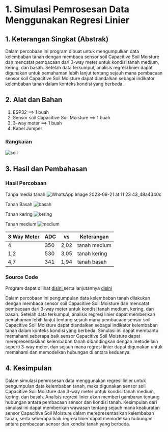 # 1. Simulasi Pemrosesan Data Menggunakan Regresi Linier 

## 1. Keterangan Singkat (Abstrak)
Dalam percobaan ini program dibuat untuk mengumpulkan data kelembaban tanah dengan membaca sensor soil Capacitive Soil Moisture dan mencatat pembacaan dari 3-way meter untuk kondisi tanah medium, kering, dan basah. Setelah data terkumpul, analisis regresi linier dapat digunakan untuk pemahaman lebih lanjut tentang sejauh mana pembacaan sensor soil Capacitive Soil Moisture dapat diandalkan sebagai indikator kelembaban tanah dalam konteks kondisi yang berbeda.

## 2. Alat dan Bahan
1. ESP32                                    ==> 1 buah
2. Sensor soil Capacitive Soil Moisture     ==> 1 buah
3. 3-way meter                              ==> 1 buah
4. Kabel Jumper

### Rangkaian

![soil](https://github.com/brianrahma/brian-system-embedded/assets/82065700/80d446ef-5f4d-4a0c-9472-3abf89e2bbbd)

## 3. Hasil dan Pembahasan

### Hasil Percobaan

Tanpa media tanah
![WhatsApp Image 2023-09-21 at 11 23 43_48a4340c](https://github.com/brianrahma/brian-system-embedded/assets/82065700/e585dea4-d1e8-451a-b63a-cadca7fb3fda)


Tanah Basah
![basah](https://github.com/brianrahma/brian-system-embedded/assets/82065700/e8e7d89c-9b95-4444-a719-7c906ae47ba4)

Tanah kering
![kering](https://github.com/brianrahma/brian-system-embedded/assets/82065700/84e01a73-ed27-4083-85d0-ad12929fd642)

Tanah medium
![medium](https://github.com/brianrahma/brian-system-embedded/assets/82065700/3b786f1f-a520-4510-bd41-e6f2139ab5ea)

|  3 Way Meter  |  ADC  |  vs  |  Keterangan  |
|---------------|-------|------|--------------|
|       4       |  350  | 2,02 | tanah medium |
|     1,2       |  530  | 3,05 | tanah kering |
|     4,7       |  341  | 1,94 | tanah basah  |

### Source Code

Program dapat dilihat <a href="https://github.com/Aisyahnurul/AisyahN-system-embedded/blob/main/jobsheet%201/d.%20Simulasi%20Pemrosesan%20Data%20Menggunakan%20Regresi%20Linier/1.%20program%20contoh.ino"> disini </a> serta lanjutannya <a href="https://github.com/Aisyahnurul/AisyahN-system-embedded/blob/main/jobsheet%201/d.%20Simulasi%20Pemrosesan%20Data%20Menggunakan%20Regresi%20Linier/2._program_lanjutan.ino"> disini </a> 

Dalam percobaan ini pengumpulan data kelembaban tanah dilakukan dengan membaca sensor soil Capacitive Soil Moisture dan mencatat pembacaan dari 3-way meter untuk kondisi tanah medium, kering, dan basah. Setelah data terkumpul, analisis regresi linier dapat memberikan pemahaman lebih lanjut tentang sejauh mana pembacaan sensor soil Capacitive Soil Moisture dapat diandalkan sebagai indikator kelembaban tanah dalam konteks kondisi yang berbeda. Simulasi ini dapat membantu memahami seberapa baik sensor Capacitive Soil Moisture dapat merepresentasikan kelembaban tanah dibandingkan dengan metode lain seperti 3-way meter, dan sejauh mana regresi linier dapat digunakan untuk memahami dan memodelkan hubungan di antara keduanya. 

## 4. Kesimpulan

Dalam simulasi pemrosesan data menggunakan regresi linier untuk pengumpulan data kelembaban tanah, maka digunakan sensor soil Capacitive Soil Moisture dan 3-way meter untuk kondisi tanah medium, kering, dan basah. Analisis regresi linier akan memberi gambaran tentang hubungan antara pembacaan sensor dan kondisi tanah. Kesimpulan dari simulasi ini dapat memberikan wawasan tentang sejauh mana keakuratan sensor Capacitive Soil Moisture dalam merepresentasikan kelembaban tanah, serta seberapa baik regresi linier dapat memodelkan hubungan antara pembacaan sensor dan kondisi tanah yang berbeda.
